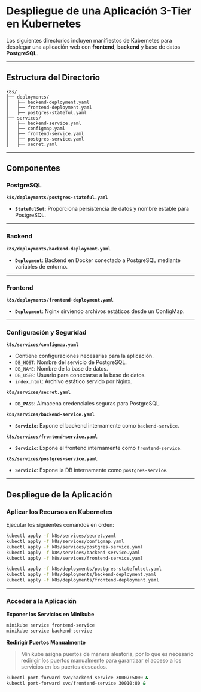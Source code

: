 # Despliegue de una Aplicación 3-Tier en Kubernetes

Los siguientes directorios incluyen manifiestos de Kubernetes para desplegar una aplicación web con **frontend**, **backend** y base de datos **PostgreSQL**.

---

## Estructura del Directorio

```
k8s/
├── deployments/
│   ├── backend-deployment.yaml
│   ├── frontend-deployment.yaml
│   ├── postgres-stateful.yaml
├── services/
│   ├── backend-service.yaml
│   ├── configmap.yaml
│   ├── frontend-service.yaml
│   ├── postgres-service.yaml
│   ├── secret.yaml
```

---

## Componentes

### PostgreSQL
 **`k8s/deployments/postgres-stateful.yaml`**
- **`StatefulSet`**: Proporciona persistencia de datos y nombre estable para PostgreSQL.

---

### Backend
 **`k8s/deployments/backend-deployment.yaml`**
- **`Deployment`**: Backend en Docker conectado a PostgreSQL mediante variables de entorno.

---

### Frontend
 **`k8s/deployments/frontend-deployment.yaml`**
- **`Deployment`**: Nginx sirviendo archivos estáticos desde un ConfigMap.

---

### Configuración y Seguridad
 **`k8s/services/configmap.yaml`**
- Contiene configuraciones necesarias para la aplicación.
- `DB_HOST`: Nombre del servicio de PostgreSQL.
- `DB_NAME`: Nombre de la base de datos.
- `DB_USER`: Usuario para conectarse a la base de datos.
- `index.html`: Archivo estático servido por Nginx.

 **`k8s/services/secret.yaml`**
- **`DB_PASS`**: Almacena credenciales seguras para PostgreSQL.

 **`k8s/services/backend-service.yaml`**
- **`Servicio`**: Expone el backend internamente como `backend-service`.

 **`k8s/services/frontend-service.yaml`**
- **`Servicio`**: Expone el frontend internamente como `frontend-service`.

 **`k8s/services/postgres-service.yaml`**
- **`Servicio`**: Expone la DB internamente como `postgres-service`.

---

## Despliegue de la Aplicación

### Aplicar los Recursos en Kubernetes
Ejecutar los siguientes comandos en orden:

```bash
kubectl apply -f k8s/services/secret.yaml
kubectl apply -f k8s/services/configmap.yaml
kubectl apply -f k8s/services/postgres-service.yaml
kubectl apply -f k8s/services/backend-service.yaml
kubectl apply -f k8s/services/frontend-service.yaml

kubectl apply -f k8s/deployments/postgres-statefulset.yaml
kubectl apply -f k8s/deployments/backend-deployment.yaml
kubectl apply -f k8s/deployments/frontend-deployment.yaml
```

---

### Acceder a la Aplicación

 **Exponer los Servicios en Minikube**
```bash
minikube service frontend-service
minikube service backend-service
```

 **Redirigir Puertos Manualmente**
> Minikube asigna puertos de manera aleatoria, por lo que es necesario redirigir los puertos manualmente para garantizar el acceso a los servicios en los puertos deseados.

```bash
kubectl port-forward svc/backend-service 30007:5000 &
kubectl port-forward svc/frontend-service 30010:80 &
```
